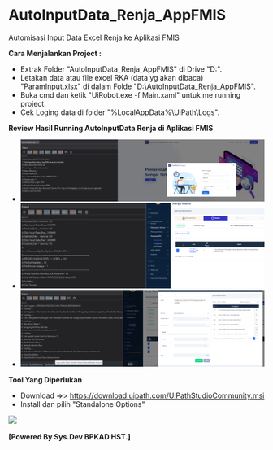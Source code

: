 # AutoInputData_Renja_AppFMIS
Automisasi Input Data Excel Renja ke Aplikasi FMIS


**Cara Menjalankan Project :**
- Extrak Folder "AutoInputData_Renja_AppFMIS" di Drive "D:\".
- Letakan data atau file excel RKA (data yg akan dibaca) "ParamInput.xlsx" di dalam Folde "D:\AutoInputData_Renja_AppFMIS\".
- Buka cmd dan ketik "UiRobot.exe -f Main.xaml" untuk me running project.
- Cek Loging data di folder "%LocalAppData%\UiPath\Logs\".

**Review Hasil Running AutoInputData Renja di Aplikasi FMIS**
- <img src="https://github.com/UrangBanua/AutoInputData_Renja_AppFMIS/blob/master/.review/01.PNG?raw=true" width="600"/>
- <img src="https://github.com/UrangBanua/AutoInputData_Renja_AppFMIS/blob/master/.review/02.PNG?raw=true" width="600"/>
- <img src="https://github.com/UrangBanua/AutoInputData_Renja_AppFMIS/blob/master/.review/03.PNG?raw=true" width="600"/>

**Tool Yang Diperlukan**
- Download =>> https://download.uipath.com/UiPathStudioCommunity.msi
- Install dan pilih "Standalone Options" 
<img src="https://aws1.discourse-cdn.com/uipath/original/4X/b/a/a/baabc282d3daae392748c9ef99cdd4d95ad7ad5d.png" width="420"/>


**[Powered By Sys.Dev BPKAD HST.]**
